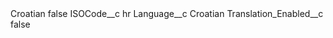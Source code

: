 <?xml version="1.0" encoding="UTF-8"?>
<CustomMetadata xmlns="http://soap.sforce.com/2006/04/metadata" xmlns:xsi="http://www.w3.org/2001/XMLSchema-instance" xmlns:xsd="http://www.w3.org/2001/XMLSchema">
    <label>Croatian</label>
    <protected>false</protected>
    <values>
        <field>ISOCode__c</field>
        <value xsi:type="xsd:string">hr</value>
    </values>
    <values>
        <field>Language__c</field>
        <value xsi:type="xsd:string">Croatian</value>
    </values>
    <values>
        <field>Translation_Enabled__c</field>
        <value xsi:type="xsd:boolean">false</value>
    </values>
</CustomMetadata>
